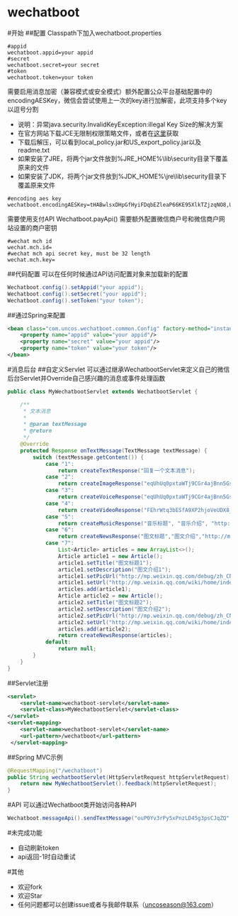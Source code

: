 wechatboot
========
#开始
##配置
Classpath下加入wechatboot.properties
```properties
#appid
wechatboot.appid=your appid
#secret
wechatboot.secret=your secret
#token
wechatboot.token=your token
```
需要启用消息加密（兼容模式或安全模式）额外配置公众平台基础配置中的encodingAESKey，微信会尝试使用上一次的key进行加解密，此项支持多个key以逗号分割
* 说明：异常java.security.InvalidKeyException:illegal Key Size的解决方案
* 在官方网站下载JCE无限制权限策略文件，或者在[这里](https://github.com/uncoseason/wechatboot/tree/master/src/test/resources/jce_policy)获取
* 下载后解压，可以看到local_policy.jar和US_export_policy.jar以及readme.txt
* 如果安装了JRE，将两个jar文件放到%JRE_HOME%\lib\security目录下覆盖原来的文件
* 如果安装了JDK，将两个jar文件放到%JDK_HOME%\jre\lib\security目录下覆盖原来文件
```properties
#encoding aes key
wechatboot.encodingAESKey=tHABwlsxDHpGfHyiFDqbEZleaP66KE95XlkTZjzqNO8,U5kKZxVS9uVE1TtrFmVGrs92a3TBMhyxfEiq8hj4yF3
```
需要使用支付API Wechatboot.payApi() 需要额外配置微信商户号和微信商户网站设置的商户密钥
```properties
#wechat mch id
wechat.mch.id=
#wechat mch api secret key, must be 32 length
wechat.mch.key=
```
##代码配置
可以在任何时候通过API访问配置对象来加载新的配置
```java
Wechatboot.config().setAppid("your appid");
Wechatboot.config().setSecret("your appid");
Wechatboot.config().setToken("your token");
```
##通过Spring来配置
``` xml
<bean class="com.uncos.wechatboot.common.Config" factory-method="instance">
	<property name="appid" value="your appid"/>
	<property name="secret" value="your appid"/>
	<property name="token" value="your token"/>
</bean>
```
#消息后台
##自定义Servlet
可以通过继承WechatbootServlet来定义自己的微信后台Servlet并Override自己感兴趣的消息或事件处理函数
```java
public class MyWechatbootServlet extends WechatbootServlet {

    /**
     * 文本消息
     *
     * @param textMessage
     * @return
     */
    @Override
    protected Response onTextMessage(TextMessage textMessage) {
        switch (textMessage.getContent()) {
            case "1":
                return createTextResponse("回复一个文本消息");
            case "2":
                return createImageResponse("eqUhUq0pxtaWTj9CGr4ajBnn5Gsu3LpjhnRrGK6qZnAz4xRoCu80jjHFoWYuKINv");
            case "3":
                return createVoiceResponse("eqUhUq0pxtaWTj9CGr4ajBnn5Gsu3LpjhnRrGK6qZnAz4xRoCu80jjHFoWYuKINv");
            case "4":
                return createVideoResponse("FEhrWtq3bESfA9XP2hjoVeUDX8_r3GwkzE1pwbvPn-VzZqNfICbUkCqJuSCaCfkz", "视频标题", "视频介绍");
            case "5":
                return createMusicResponse("音乐标题", "音乐介绍", "http://mp.weixin.qq.com/wiki/home/index.html", "http://mp.weixin.qq.com/wiki/home/index.html", "eqUhUq0pxtaWTj9CGr4ajBnn5Gsu3LpjhnRrGK6qZnAz4xRoCu80jjHFoWYuKINv");
            case "6":
                return createNewsResponse("图文标题","图文介绍","http://mp.weixin.qq.com/debug/zh_CN/htmledition/images/bg/bg_logo1f2fc8.png","http://mp.weixin.qq.com/wiki/home/index.html");
            case "7":
                List<Article> articles = new ArrayList<>();
                Article article1 = new Article();
                article1.setTitle("图文标题1");
                article1.setDescription("图文介绍1");
                article1.setPicUrl("http://mp.weixin.qq.com/debug/zh_CN/htmledition/images/bg/bg_logo1f2fc8.png");
                article1.setUrl("http://mp.weixin.qq.com/wiki/home/index.html");
                articles.add(article1);
                Article article2 = new Article();
                article2.setTitle("图文标题2");
                article2.setDescription("图文介绍2");
                article2.setPicUrl("http://mp.weixin.qq.com/debug/zh_CN/htmledition/images/bg/bg_logo1f2fc8.png");
                article2.setUrl("http://mp.weixin.qq.com/wiki/home/index.html");
                articles.add(article2);
                return createNewsResponse(articles);
            default:
                return null;
        }
    }
}
```
##Servlet注册
``` xml
<servlet>
	<servlet-name>wechatboot-servlet</servlet-name>
	<servlet-class>MyWechatbootServlet</servlet-class>
</servlet>
<servlet-mapping>
	<servlet-name>wechatboot-servlet</servlet-name>
	<url-pattern>/wechatboot</url-pattern>
 </servlet-mapping>
```
##Spring MVC示例
```java
@RequestMapping("/wechatboot")
public String wechatbootServlet(HttpServletRequest httpServletRequest) {
	return new MyWechatbootServlet().feedback(httpServletRequest);
}
```
#API
可以通过Wechatboot类开始访问各种API
```java
Wechatboot.messageApi().sendTextMessage("ouP0Yv3rPy5xPnzLD45g3psCJqZQ", "主动发送一个文本消息");
```
#未完成功能
* 自动刷新token
* api返回-1时自动重试

#其他
* 欢迎fork
* 欢迎Star
* 任何问题都可以创建issue或者与我邮件联系（uncoseason@163.com）

